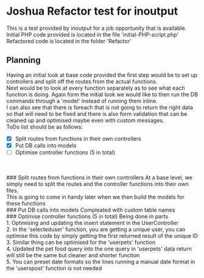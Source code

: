 # Joshua Refactor test for inoutput
This is a test provided by inoutput for a job opportunity that is available.<br/>
Initial PHP code provided is located in the file 'initial-PHP-script.php'<br/>
Refactored code is located in the folder 'Refactor'<br/>
## Planning
Having an initial look at base code provided the first step would be to set up controllers and split off the routes from the actual functions.<br/>
Next would be to look at every function separately as to see what each function is doing. Again form the initial look we would like to then run the DB commands through a 'model' instead of running them inline.<br/>
I can also see that there is foreach that is not going to return the right data so that will need to be fixed and there is also form validation that can be cleaned up and optimised maybe even with custom messages.<br/>
ToDo list should be as follows:<br/>
- [x] Split routes from functions in their own controllers
- [x] Put DB calls into models
- [ ] Optimise controller functions (5 in total)
<br/>
<br/>
### Split routes from functions in their own controllers
At a base level, we simply need to split the routes and the controller functions into their own files.<br/>
This is going to come in handy later when we then build the models for these functions<br/>
### Put DB calls into models
Compleated with custom table names<br/>
### Optimise controller functions (5 in total)
Being done in parts<br/>
1. Optimising and updating the insert statement in the UserController<br/>
2. In the 'selecteduser' function, you are getting a unique user, you can optimise this code by simply getting the first returned result of the unique ID<br/>
3. Similar thing can be optimised for the 'userpets' function<br/>
4. Updated the pet food query into the one query in 'userpets' data return will still be the same but cleaner and shorter function<br/>
5. You can preset date formats so the lines running a manual date format in the 'userspost' function is not needed<br/>